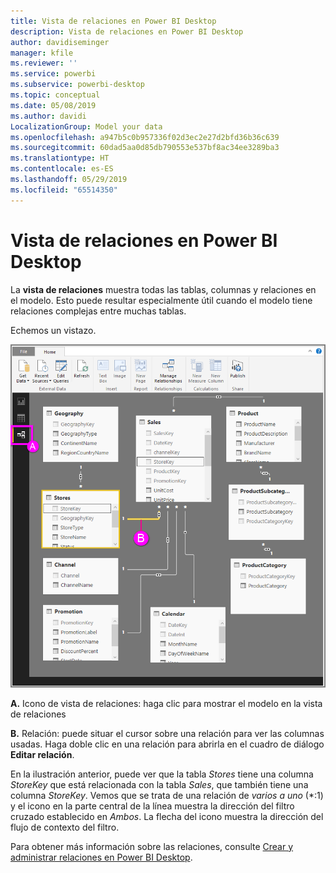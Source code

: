 ```yaml
---
title: Vista de relaciones en Power BI Desktop
description: Vista de relaciones en Power BI Desktop
author: davidiseminger
manager: kfile
ms.reviewer: ''
ms.service: powerbi
ms.subservice: powerbi-desktop
ms.topic: conceptual
ms.date: 05/08/2019
ms.author: davidi
LocalizationGroup: Model your data
ms.openlocfilehash: a947b5c0b957336f02d3ec2e27d2bfd36b36c639
ms.sourcegitcommit: 60dad5aa0d85db790553e537bf8ac34ee3289ba3
ms.translationtype: HT
ms.contentlocale: es-ES
ms.lasthandoff: 05/29/2019
ms.locfileid: "65514350"
---
```

# <a name="relationship-view-in-power-bi-desktop"></a>Vista de relaciones en Power BI Desktop
La **vista de relaciones** muestra todas las tablas, columnas y relaciones en el modelo. Esto puede resultar especialmente útil cuando el modelo tiene relaciones complejas entre muchas tablas.

Echemos un vistazo.

![](media/desktop-relationship-view/relationshipview_fullscreen.png)

**A.**  Icono de vista de relaciones: haga clic para mostrar el modelo en la vista de relaciones

**B.** Relación: puede situar el cursor sobre una relación para ver las columnas usadas. Haga doble clic en una relación para abrirla en el cuadro de diálogo **Editar relación**. 

En la ilustración anterior, puede ver que la tabla *Stores* tiene una columna *StoreKey* que está relacionada con la tabla *Sales*, que también tiene una columna *StoreKey*. Vemos que se trata de una relación de *varios a uno* (\*:1) y el icono en la parte central de la línea muestra la dirección del filtro cruzado establecido en *Ambos*. La flecha del icono muestra la dirección del flujo de contexto del filtro.

Para obtener más información sobre las relaciones, consulte [Crear y administrar relaciones en Power BI Desktop](desktop-create-and-manage-relationships.md).

